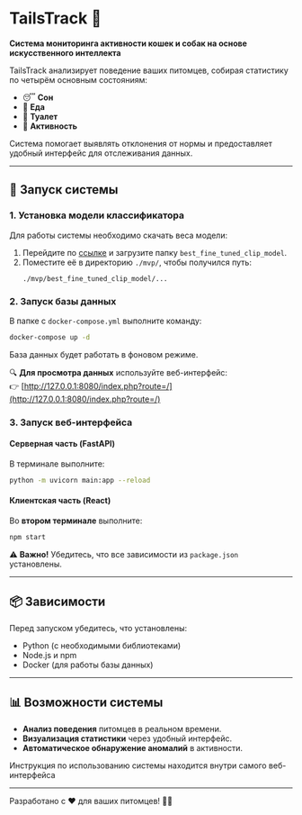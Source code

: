 # TailsTrack 🐾  

**Система мониторинга активности кошек и собак на основе искусственного интеллекта**  

TailsTrack анализирует поведение ваших питомцев, собирая статистику по четырём основным состояниям:  
- 😴 **Сон**  
- 🍗 **Еда**  
- 🚽 **Туалет**  
- 🎾 **Активность**  

Система помогает выявлять отклонения от нормы и предоставляет удобный интерфейс для отслеживания данных.  

---

## 🚀 Запуск системы  

### 1. Установка модели классификатора  
Для работы системы необходимо скачать веса модели:  
1. Перейдите по [ссылке](https://drive.google.com/drive/folders/12wAYcKeKD-q5bAX5XKZcrWQMJbozhVdC?usp=drive_link) и загрузите папку `best_fine_tuned_clip_model`.  
2. Поместите её в директорию `./mvp/`, чтобы получился путь:  
   ```
   ./mvp/best_fine_tuned_clip_model/...
   ```  

### 2. Запуск базы данных  
В папке с `docker-compose.yml` выполните команду:  
```bash
docker-compose up -d
```  
База данных будет работать в фоновом режиме.  

🔍 **Для просмотра данных** используйте веб-интерфейс:  
👉 [http://127.0.0.1:8080/index.php?route=/](http://127.0.0.1:8080/index.php?route=/)  

### 3. Запуск веб-интерфейса  

#### **Серверная часть (FastAPI)**  
В терминале выполните:  
```bash
python -m uvicorn main:app --reload
```  

#### **Клиентская часть (React)**  
Во **втором терминале** выполните:  
```bash
npm start
```  

⚠ **Важно!** Убедитесь, что все зависимости из `package.json` установлены.  

---  

## 📦 Зависимости  
Перед запуском убедитесь, что установлены:  
- Python (с необходимыми библиотеками)  
- Node.js и npm  
- Docker (для работы базы данных)  

---  

## 📊 Возможности системы  
- **Анализ поведения** питомцев в реальном времени.  
- **Визуализация статистики** через удобный интерфейс.  
- **Автоматическое обнаружение аномалий** в активности.  

Инструкция по использованию системы находится внутри самого веб-интерфейса

---  

Разработано с ❤️ для ваших питомцев! 🐶🐱
